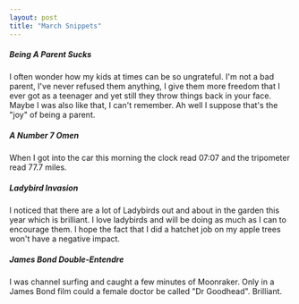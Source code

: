 ```yaml
---
layout: post
title: "March Snippets"
---
```


##### Being A Parent Sucks

I often wonder how my kids at times can be so ungrateful. I'm not a bad parent, I've never refused them anything, I give them more freedom that I ever got as a teenager 
and yet still they throw things back in your face. Maybe I was also like that, I can't remember. Ah well I suppose that's the "joy" of being a parent.

##### A Number 7 Omen

When I got into the car this morning the clock read 07:07 and the tripometer read 77.7 miles.

##### Ladybird Invasion

I noticed that there are a lot of Ladybirds out and about in the garden this year which is brilliant. I love ladybirds and will be doing as much as I can to encourage 
them. I hope the fact that I did a hatchet job on my apple trees won't have a negative impact.

##### James Bond Double-Entendre

I was channel surfing and caught a few minutes of Moonraker. Only in a James Bond film could a female doctor be called "Dr Goodhead". Brilliant.